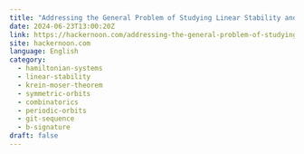 ```yaml
---
title: "Addressing the General Problem of Studying Linear Stability and Bifurcations of Periodic Orbits"
date: 2024-06-23T13:00:20Z
link: https://hackernoon.com/addressing-the-general-problem-of-studying-linear-stability-and-bifurcations-of-periodic-orbits?source=rss&utm_medium=RSS&utm_source=news.12bit.vn
site: hackernoon.com
language: English
category:
  - hamiltonian-systems
  - linear-stability
  - krein-moser-theorem
  - symmetric-orbits
  - combinatorics
  - periodic-orbits
  - git-sequence
  - b-signature
draft: false
---
```

